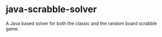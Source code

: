 # java-scrabble-solver

A Java based solver for both the classic and the random board scrabble game. 
